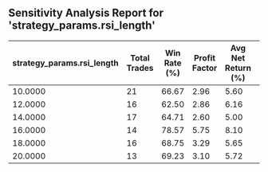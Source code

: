 ## Sensitivity Analysis Report for 'strategy_params.rsi_length'

| strategy_params.rsi_length | Total Trades | Win Rate (%) | Profit Factor | Avg Net Return (%) | Std Dev Return (%) |
|---|---|---|---|---|---|
| 10.0000 | 21 | 66.67 | 2.96 | 5.60 | 11.72 |
| 12.0000 | 16 | 62.50 | 2.86 | 6.16 | 12.86 |
| 14.0000 | 17 | 64.71 | 2.60 | 5.00 | 11.35 |
| 16.0000 | 14 | 78.57 | 5.75 | 8.10 | 10.83 |
| 18.0000 | 16 | 68.75 | 3.29 | 5.65 | 10.75 |
| 20.0000 | 13 | 69.23 | 3.10 | 5.72 | 10.84 |